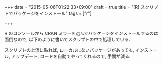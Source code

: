 +++
date = "2015-05-06T01:22:33+09:00"
draft = true
title = "[R] スクリプトでパッケージをインストール"
tags = ["r"]

+++

R のコンソールから CRAN ミラーを選んでパッケージをインストールするのは面倒なので, 以下のように書いてスクリプトの中で処理している.

<script src="https://gist.github.com/dceoy/c472e300cd0423023869.js?file=cran_pkg_load.R"></script>

スクリプトの上流に貼れば, ローカルにないパッケージがあっても, インストール, アップデート, ロードを自動でやってくれるので, 手間が減る.


<script>
  amzn_assoc_default_search_key = "r programming";
</script>

